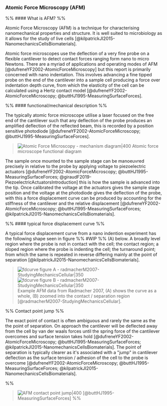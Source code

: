 
### Atomic Force Microscopy (AFM)

%% #### What is AFM? %%

Atomic Force Microscopy (AFM) is a technique for characterising nanomechanical properties and structure. It is well suited to microbiology as it allows for the study of live cells [@kilpatrickJI2015-NanomechanicsCellsBiomaterials]. 

Atomic force microscopes use the deflection of a very fine probe on a flexible cantilever to detect contact forces ranging form nano to micro Newtons. There are a myriad of applications and operating modes of AFM [@dufreneYF2002-AtomicForceMicroscopy] but this report is primarily concerned with nano indentation. This involves advancing a fine tipped probe on the end of the cantilever into a sample cell producing a force over indentation depth curve, from which the elasticity of the cell can be calculated using a Hertz contact model [@dufreneYF2002-AtomicForceMicroscopy; @buttHJ1995-MeasuringSurfaceForces].

%% #### functional/mechanical description %%

The typically atomic force microscope utilise a laser focused on the free end of the cantilever such that any deflection of the probe produces an amplified deflection of the reflected beam, this is recorded by a position sensitive photodiode [@dufreneYF2002-AtomicForceMicroscopy; @buttHJ1995-MeasuringSurfaceForces]. 

> ![Atomic Force Microscopy - mechanism diagram|400](Projects/Uni%20Projects/Individual%20project/Assesments/Dissertation/Sections/attachments/Atomic%20Force%20Microscopy%20-%20mechanism%20diagram.png)
> Atomic force microscope functional diagram

The sample once mounted to the sample stage can be manoeuvred precisely in relative to the probe by applying voltage to piezoelectric actuators [@dufreneYF2002-AtomicForceMicroscopy; @buttHJ1995-MeasuringSurfaceForces; @giraudF2019-PiezoelectricActuatorsIntroduction] this is how the sample is advanced into the tip. Once calibrated the voltage at the actuators gives the sample stage position and the voltage at the photodiode gives the deflection of the probe, with this a force displacement curve can be produced by accounting for the stiffness of the cantilever and the relative displacement [@dufreneYF2002-AtomicForceMicroscopy; @buttHJ1995-MeasuringSurfaceForces; @kilpatrickJI2015-NanomechanicsCellsBiomaterials].

%% #### typical force displacement curve %%

A typical force displacement curve from a nano indention experiment has the following shape seen in figure %% #WIP %% (A) below. A broadly level region where the probe is not in contact with the cell; the contact region; a sloped region where the probe is indenting the cell; the turnaround point; from which the same is repeated in reverse differing mainly at the point of separation [@kilpatrickJI2015-NanomechanicsCellsBiomaterials]. 

> ![fdcurve figure A - radmacherM2007-StudyingMechanicsCellular|350](Projects/Uni%20Projects/Individual%20project/Assesments/Dissertation/Sections/attachments/fdcurve%20figure%20A%20-%20radmacherM2007-StudyingMechanicsCellular.png)![fdcurve figure B - radmacherM2007-StudyingMechanicsCellular|350](Projects/Uni%20Projects/Individual%20project/Assesments/Dissertation/Sections/attachments/fdcurve%20figure%20B%20-%20radmacherM2007-StudyingMechanicsCellular.png)
> Example AFM data from Radmacher 2007, (A) shows the curve as a whole, (B) zoomed into the contact / separation region [@radmacherM2007-StudyingMechanicsCellular].

%% Contact point jump %%

The exact point of contact is often ambiguous and rarely the same as the the point of separation. On approach the cantilever will be deflected away from the cell by van der waals forces until the spring force of the cantilever overcomes and surface tension takes hold [@dufreneYF2002-AtomicForceMicroscopy; @buttHJ1995-MeasuringSurfaceForces; @kilpatrickJI2015-NanomechanicsCellsBiomaterials]. 
The point of separation is typically clearer as it's associated with a "jump" in cantilever deflection as the surface tension / adhesion of the cell to the probe is overcome [@dufreneYF2002-AtomicForceMicroscopy; @buttHJ1995-MeasuringSurfaceForces; @kilpatrickJI2015-NanomechanicsCellsBiomaterials].

%% 
> ![AFM contact point jump|400](AFM%20contact%20point%20jump.png)
> [@buttHJ1995-MeasuringSurfaceForces]
%%
